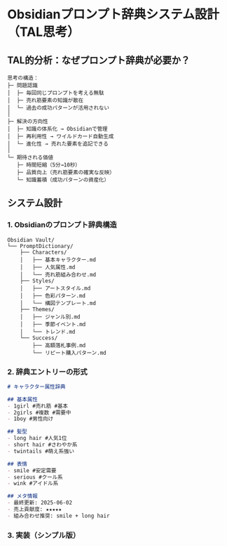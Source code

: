 # Obsidianプロンプト辞典システム設計（TAL思考）

## TAL的分析：なぜプロンプト辞典が必要か？

```
思考の構造：
├─ 問題認識
│  ├─ 毎回同じプロンプトを考える無駄
│  ├─ 売れ筋要素の知識が散在
│  └─ 過去の成功パターンが活用されない
│
├─ 解決の方向性
│  ├─ 知識の体系化 → Obsidianで管理
│  ├─ 再利用性 → ワイルドカード自動生成
│  └─ 進化性 → 売れた要素を追記できる
│
└─ 期待される価値
   ├─ 時間短縮（5分→10秒）
   ├─ 品質向上（売れ筋要素の確実な反映）
   └─ 知識蓄積（成功パターンの資産化）
```

## システム設計

### 1. Obsidianのプロンプト辞典構造

```
Obsidian Vault/
└── PromptDictionary/
    ├── Characters/
    │   ├── 基本キャラクター.md
    │   ├── 人気属性.md
    │   └── 売れ筋組み合わせ.md
    ├── Styles/
    │   ├── アートスタイル.md
    │   ├── 色彩パターン.md
    │   └── 構図テンプレート.md
    ├── Themes/
    │   ├── ジャンル別.md
    │   ├── 季節イベント.md
    │   └── トレンド.md
    └── Success/
        ├── 高額落札事例.md
        └── リピート購入パターン.md
```

### 2. 辞典エントリーの形式

```markdown
# キャラクター属性辞典

## 基本属性
- 1girl #売れ筋 #基本
- 2girls #複数 #需要中
- 1boy #男性向け

## 髪型
- long hair #人気1位
- short hair #さわやか系
- twintails #萌え系強い

## 表情
- smile #安定需要
- serious #クール系
- wink #アイドル系

## メタ情報
- 最終更新: 2025-06-02
- 売上貢献度: ★★★★★
- 組み合わせ推奨: smile + long hair
```

### 3. 実装（シンプル版）